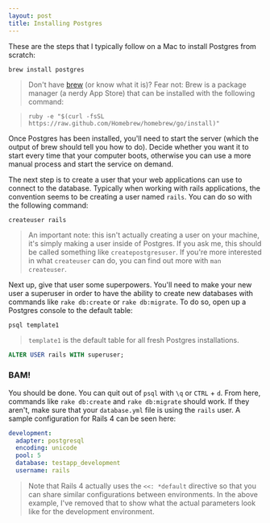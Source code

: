 ```yaml
---
layout: post
title: Installing Postgres
---
```


These are the steps that I typically follow on a Mac to install Postgres from scratch:

```
brew install postgres
```

> Don't have [brew](http://brew.sh/) (or know what it is)? Fear not: Brew is a package manager (a nerdy App Store) that can be installed with the following command:

> `ruby -e "$(curl -fsSL https://raw.github.com/Homebrew/homebrew/go/install)"`

Once Postgres has been installed, you'll need to start the server (which the output of brew should tell you how to do). Decide whether you want it to start every time that your computer boots, otherwise you can use a more manual process and start the service on demand.

The next step is to create a user that your web applications can use to connect to the database. Typically when working with rails applications, the convention seems to be creating a user named `rails`. You can do so with the following command:

```
createuser rails
```

> An important note: this isn't actually creating a user on your machine, it's simply making a user inside of Postgres. If you ask me, this should be called something like `createpostgresuser`. If you're more interested in what `createuser` can do, you can find out more with `man createuser`.

Next up, give that user some superpowers. You'll need to make your new user a superuser in order to have the ability to create new databases with commands like `rake db:create` or `rake db:migrate`. To do so, open up a Postgres console to the default table:

```
psql template1
```

> `template1` is the default table for all fresh Postgres installations.

```sql
ALTER USER rails WITH superuser;
```

### BAM!

You should be done. You can quit out of `psql` with `\q` or `CTRL` + `d`. From here, commands like `rake db:create` and `rake db:migrate` should work. If they aren't, make sure that your `database.yml` file is using the `rails` user. A sample configuration for Rails 4 can be seen here:

```yaml
development:
  adapter: postgresql
  encoding: unicode
  pool: 5
  database: testapp_development
  username: rails
```

> Note that Rails 4 actually uses the `<<: *default` directive so that you can share similar configurations between environments. In the above example, I've removed that to show what the actual parameters look like for the development environment.
